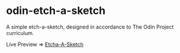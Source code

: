 # odin-etch-a-sketch

A simple etch-a-sketch, designed in accordance to The Odin Project curriculum.

Live Preview => [Etcha-A-Sketch](https://madaooftheblues.github.io/odin-etch-a-sketch/)
